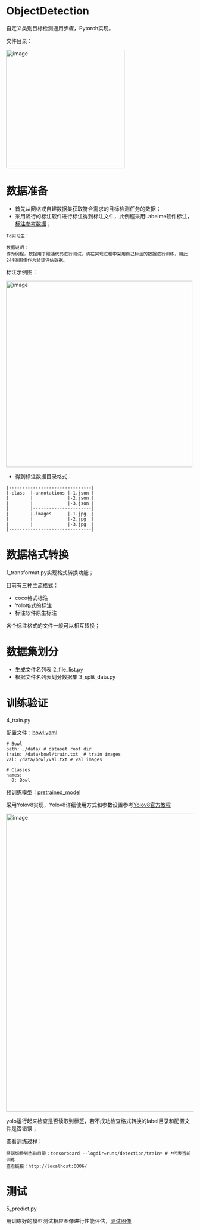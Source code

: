 # ObjectDetection
自定义类别目标检测通用步骤，Pytorch实现。

文件目录：

<img width="318" alt="image" src="https://github.com/user-wu/ObjectDetection/assets/67259115/438297ea-4f06-4baa-b338-6d5c5566c840">

# 数据准备
* 首先从网络或自建数据集获取符合需求的目标检测任务的数据；
* 采用流行的标注软件进行标注得到标注文件，此例程采用Labelme软件标注，[标注参考数据](https://pan.baidu.com/s/13lTKHH1zui6ZCLI_B1YQYg?pwd=jsbe)；
```
To实习生：

数据说明：
作为例程，数据用于跑通代码进行测试，请在实现过程中采用自己标注的数据进行训练，用此244张图像作为验证评估数据。
```
标注示例图：

 <img width="500" alt="image" src="https://github.com/user-wu/ObjectDetection/assets/67259115/92f05aed-477e-4d4a-9aa4-2ce486532bc7">
 
* 得到标注数据目录格式：

```
|-------------------------------|
|-class  |-annotations |-1.json | 
|        |             |-2.json |
|        |             |-3.json |
|        |----------------------|
|        |-images      |-1.jpg  | 
|        |             |-2.jpg  |
|        |             |-3.jpg  |
|-------------------------------|
```

# 数据格式转换
1_transformat.py实现格式转换功能；

目前有三种主流格式：
* coco格式标注
* Yolo格式的标注
* 标注软件原生标注

各个标注格式的文件一般可以相互转换；

# 数据集划分
* 生成文件名列表 2_file_list.py
* 根据文件名列表划分数据集 3_split_data.py

# 训练验证 
4_train.py

配置文件：[bowl.yaml](https://pan.baidu.com/s/1mYRg4IxCcgvAns7XmRihiA?pwd=pmm1)
```
# Bowl
path: ./data/ # dataset root dir
train: /data/bowl/train.txt  # train images
val: /data/bowl/val.txt # val images

# Classes
names:
  0: Bowl
```
预训练模型：[pretrained_model](https://pan.baidu.com/s/1b90dUBONRNR4WtFrgYfeGw?pwd=ypd5)

采用Yolov8实现，Yolov8详细使用方式和参数设置参考[Yolov8官方教程](https://docs.ultralytics.com/)

<img width="800" alt="image" src="https://github.com/user-wu/ObjectDetection/assets/67259115/0690f79c-dd0a-4cb7-9004-56a2bc99e5e0">

yolo运行起来检查是否读取到标签，若不成功检查格式转换的label目录和配置文件是否错误；

查看训练过程：

```
终端切换到当前目录：tensorboard --logdir=runs/detection/train* # *代表当前训练
查看链接：http://localhost:6006/
```

# 测试
5_predict.py

用训练好的模型测试相应图像进行性能评估，[测试图像](https://pan.baidu.com/s/12hkWSMvyoZefjCmNEtc5TQ?pwd=z3ae)

